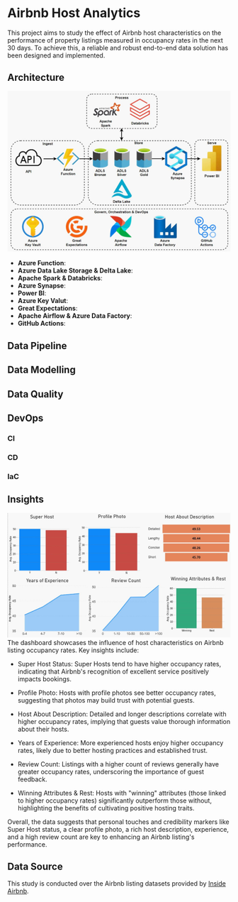 # Airbnb Host Analytics
This project aims to study the effect of Airbnb host characteristics on the performance of property listings measured in occupancy rates in the next 30 days. To achieve this, a reliable and robust end-to-end data solution has been designed and implemented.

## Architecture
<img src="./images/data_architecture_diagram.JPG" width="800">

- <b>Azure Function</b>:
- <b>Azure Data Lake Storage & Delta Lake</b>:
- <b>Apache Spark & Databricks</b>:
- <b>Azure Synapse</b>:
- <b>Power BI</b>:
- <b>Azure Key Valut</b>:
- <b>Great Expectations</b>:
- <b>Apache Airflow & Azure Data Factory</b>:
- <b>GitHub Actions</b>:

## Data Pipeline

## Data Modelling

## Data Quality

## DevOps
### CI

### CD

### IaC

## Insights
<img src="./images/dashboard.jpg" width="800">
The dashboard showcases the influence of host characteristics on Airbnb listing occupancy rates. Key insights include:

- Super Host Status: Super Hosts tend to have higher occupancy rates, indicating that Airbnb's recognition of excellent service positively impacts bookings.

- Profile Photo: Hosts with profile photos see better occupancy rates, suggesting that photos may build trust with potential guests.

- Host About Description: Detailed and longer descriptions correlate with higher occupancy rates, implying that guests value thorough information about their hosts.

- Years of Experience: More experienced hosts enjoy higher occupancy rates, likely due to better hosting practices and established trust.

- Review Count: Listings with a higher count of reviews generally have greater occupancy rates, underscoring the importance of guest feedback.

- Winning Attributes & Rest: Hosts with "winning" attributes (those linked to higher occupancy rates) significantly outperform those without, highlighting the benefits of cultivating positive hosting traits.

Overall, the data suggests that personal touches and credibility markers like Super Host status, a clear profile photo, a rich host description, experience, and a high review count are key to enhancing an Airbnb listing's performance.

## Data Source
This study is conducted over the Airbnb listing datasets provided by [Inside Airbnb](http://insideairbnb.com/).
